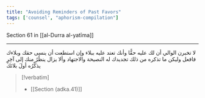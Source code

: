 ```yaml
---
title: "Avoiding Reminders of Past Favors"
tags: ['counsel', "aphorism-compilation"]
---
```


 Section 61 in [[al-Durra al-yatīma]]

---
لا تخبرن الوالي أن لك عليه حقًّا وأنك تعتد عليه ببلاء وإن استطعت أن ينسى حقك وبلاءك فافعل وليكن ما تذكره من ذلك تجديدك له النصيحة والاجتهاد وألا يزال ينظُرُ منك إلى آخِرٍ يذكِّرُه أولَ بلائك

> [!verbatim]
> - [[Section (adka.41)]]
